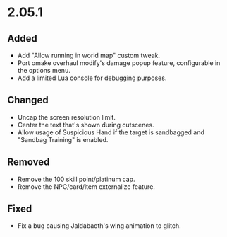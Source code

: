# 2.05.1

## Added 
- Add "Allow running in world map" custom tweak.
- Port omake overhaul modify's damage popup feature, configurable in the options menu.
- Add a limited Lua console for debugging purposes.

## Changed
- Uncap the screen resolution limit.
- Center the text that's shown during cutscenes.
- Allow usage of Suspicious Hand if the target is sandbagged and "Sandbag Training" is enabled.

## Removed
- Remove the 100 skill point/platinum cap.
- Remove the NPC/card/item externalize feature.

## Fixed
- Fix a bug causing Jaldabaoth's wing animation to glitch.

